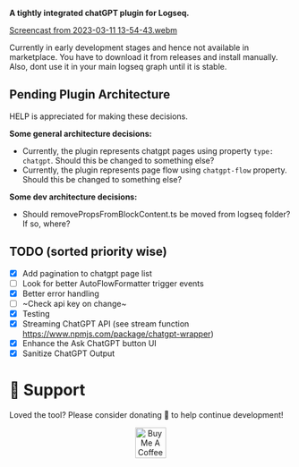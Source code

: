 **A tightly integrated chatGPT plugin for Logseq.**

[Screencast from 2023-03-11 13-54-43.webm](https://user-images.githubusercontent.com/49021233/224473826-1460ab43-f5ea-4f58-838c-37a20cd90a56.webm)


Currently in early development stages and hence not available in marketplace. You have to download it from releases and install manually. Also, dont use it in your main logseq graph until it is stable.

## Pending Plugin Architecture
HELP is appreciated for making these decisions.

**Some general architecture decisions:**
- Currently, the plugin represents chatgpt pages using property `type: chatgpt`. Should this be changed to something else?
- Currently, the plugin represents page flow using `chatgpt-flow` property. Should this be changed to something else?

**Some dev architecture decisions:**
- Should removePropsFromBlockContent.ts be moved from logseq folder? If so, where?

## TODO (sorted priority wise)
- [x] Add pagination to chatgpt page list
- [ ] Look for better AutoFlowFormatter trigger events
- [x] Better error handling
- [ ] ~Check api key on change~
- [x] Testing
- [x] Streaming ChatGPT API (see stream function https://www.npmjs.com/package/chatgpt-wrapper)
- [x] Enhance the Ask ChatGPT button UI
- [x] Sanitize ChatGPT Output

# 🙏 Support
Loved the tool? Please consider donating 💸 to help continue development!<br/>
<p align="center">
<a href="https://www.buymeacoffee.com/debanjandhar12" target="_blank"><img src="https://cdn.buymeacoffee.com/buttons/v2/default-orange.png" alt="Buy Me A Coffee" height="55" style="border-radius:1px" />
</p>
